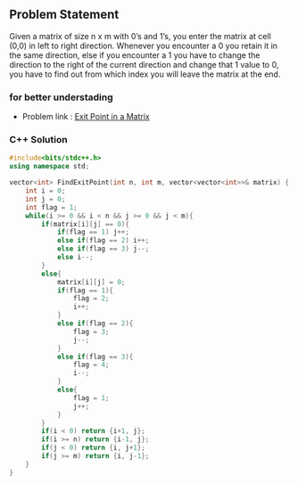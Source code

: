 ## Problem Statement

Given a matrix of size n x m with 0’s and 1’s, you enter the matrix at cell (0,0) in left to right direction. Whenever you encounter a 0 you retain it in the same direction, else if you encounter a 1 you have to change the direction to the right of the current direction and change that 1 value to 0, you have to find out from which index you will leave the matrix at the end.

### for better understading
- Problem link : [Exit Point in a Matrix](https://www.geeksforgeeks.org/problems/exit-point-in-a-matrix0905/1?page=2&category=Matrix&status=solved&sortBy=submissions)

### C++ Solution

```cpp
#include<bits/stdc++.h>
using namespace std;

vector<int> FindExitPoint(int n, int m, vector<vector<int>>& matrix) {
    int i = 0;
    int j = 0;
    int flag = 1;
    while(i >= 0 && i < n && j >= 0 && j < m){
        if(matrix[i][j] == 0){
            if(flag == 1) j++;
            else if(flag == 2) i++;
            else if(flag == 3) j--;
            else i--;
        }
        else{
            matrix[i][j] = 0;
            if(flag == 1){
                flag = 2;
                i++;
            }
            else if(flag == 2){
                flag = 3;
                j--;
            }
            else if(flag == 3){
                flag = 4;
                i--;
            }
            else{
                flag = 1;
                j++;
            }
        }
        if(i < 0) return {i+1, j};
        if(i >= n) return {i-1, j};
        if(j < 0) return {i, j+1};
        if(j >= m) return {i, j-1};
    }  
}
```